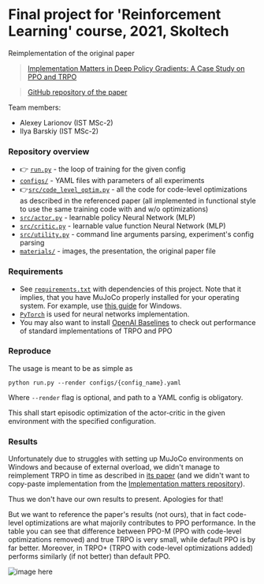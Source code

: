 # Final project for 'Reinforcement Learning' course, 2021, Skoltech
Reimplementation of the original paper 

> [Implementation Matters in Deep Policy Gradients: A Case Study on PPO and TRPO](https://arxiv.org/abs/2005.12729)

> [GitHub repository of the paper](https://github.com/MadryLab/implementation-matters)

Team members:
* Alexey Larionov (IST MSc-2)
* Ilya Barskiy (IST MSc-2)

### Repository overview
* 👉 [`run.py`](run.py) - the loop of training for the given config
* [`configs/`](configs/) - YAML files with parameters of all experiments
* 👉[`src/code_level_optim.py`](src/code_level_optim.py) - all the code for code-level optimizations
  as described in the referenced paper (all implemented in functional style to
  use the same training code with and w/o optimizations)
* [`src/actor.py`](src/actor.py) - learnable policy Neural Network (MLP)
* [`src/critic.py`](src/critic.py) - learnable value function Neural Network
  (MLP)
* [`src/utility.py`](src/utility.py) - command line arguments parsing,
  experiment's config parsing
* [`materials/`](materials/) - images, the presentation, the original paper file

### Requirements
* See [`requirements.txt`](requirements.txt) with dependencies of this project.
Note that it implies, that you have MuJoCo properly installed for your
operating system. For example, use [this
  guide](https://medium.com/@sayanmndl21/install-openai-gym-with-box2d-and-mujoco-in-windows-10-e25ee9b5c1d5)
  for Windows.
* [`PyTorch`](http://pytorch.org/) is used for neural networks implementation.
* You may also want to install [OpenAI
  Baselines](https://github.com/openai/baselines) to check out performance of
  standard implementations of TRPO and PPO

### Reproduce
The usage is meant to be as simple as

```
python run.py --render configs/{config_name}.yaml
```

Where `--render` flag is optional, and path to a YAML config is obligatory.

This shall start episodic optimization of the actor-critic in the given
environment with the specified configuration.

### Results

Unfortunately due to struggles with setting up MuJoCo environments on Windows
and because of external overload, we didn't manage to reimplement TRPO in time as
described in [its paper](https://arxiv.org/abs/1502.05477) (and we didn't want
to copy-paste implementation from the [Implementation matters
repository](https://github.com/MadryLab/implementation-matters)).

Thus we don't have our own results to present. Apologies for that! 

But we want to reference the paper's results (not ours), that in fact code-level
optimizations are what majorily contributes to PPO performance. In the table you
can see that difference between PPO-M (PPO with code-level optimizations
removed) and true TRPO is very small, while default PPO is by far better.
Moreover, in TRPO+ (TRPO with code-level optimizations added) performs similarly
(if not better) than default PPO.

![image here](https://github.com/laralex/Sk-reinforcement-learning/blob/main/materials/paper-result.PNG)
